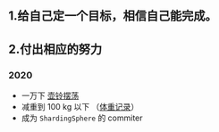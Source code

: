 ## 1.给自己定一个目标，相信自己能完成。
## 2.付出相应的努力

### 2020
  - 一万下 [壶铃摆荡](https://github.com/taojintianxia/target/tree/master/减肥/健身/撸铁/壶铃.md) 
  - 减重到 100 kg 以下 （[体重记录](https://github.com/taojintianxia/target/blob/master/%E5%87%8F%E8%82%A5/%E8%BA%AB%E4%BD%93%E7%8A%B6%E6%80%81.md)）
  - 成为 `ShardingSphere` 的 commiter
 	
 
